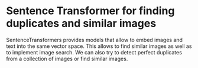 # Sentence Transformer for finding duplicates and similar images

SentenceTransformers provides models that allow to embed images and text into the same vector space. This allows to find similar images as well as to implement image search. We can also try to detect perfect duplicates from a collection of images or find similar images.

